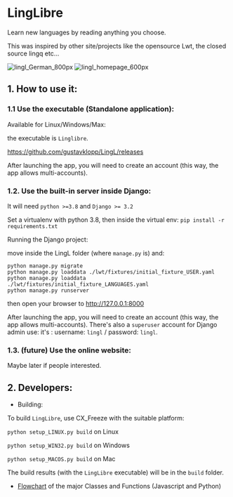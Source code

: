 # LingLibre
Learn new languages by reading anything you choose.

This was inspired by other site/projects like the opensource Lwt, the closed source lingq etc...

![lingl_German_800px](https://user-images.githubusercontent.com/6438275/116420467-47bdec80-a83e-11eb-8023-4f67974223ad.png)
![lingl_homepage_600px](https://user-images.githubusercontent.com/6438275/116420494-4d1b3700-a83e-11eb-9570-ef473cba9777.png)


## 1. How to use it:

### 1.1 Use the executable (Standalone application):

Available for Linux/Windows/Max:

the executable is `Linglibre`.

<https://github.com/gustavklopp/LingL/releases>

After launching the app, you will need to create an account (this way, the app allows multi-accounts).

### 1.2. Use the built-in server inside Django:

It will need `python >=3.8` and `Django >= 3.2`

Set a virtualenv with python 3.8, then inside the virtual env:
`pip install -r requirements.txt`

Running the Django project:

move inside the LingL folder (where `manage.py` is) and:
	
```
python manage.py migrate
python manage.py loaddata ./lwt/fixtures/initial_fixture_USER.yaml
python manage.py loaddata ./lwt/fixtures/initial_fixture_LANGUAGES.yaml
python manage.py runserver
```
then open your browser to <http://127.0.0.1:8000>

After launching the app, you will need to create an account (this way, the app allows multi-accounts).
There's also a `superuser` account for Django admin use: it's : username: `lingl` / password: `lingl`.

### 1.3. (future) Use the online website:
Maybe later if people interested.

## 2. Developers:

* Building:

To build `LingLibre`, use CX_Freeze with the suitable platform:

`python setup_LINUX.py build` on Linux

`python setup_WIN32.py build` on Windows

`python setup_MACOS.py build` on Mac

The build results (with the `LingLibre` executable) will be in the `build` folder.

* [Flowchart](https://viewer.diagrams.net/?highlight=0000ff&edit=_blank&layers=1&nav=1&title=LingLibre_flowchart#R7V1Zc5s6FP41nqYP9ZjV%2BLFJ2rQz6TRzc%2B9t%2B%2BSRQcYkgFwhb%2Fn1lTDYgMTiBbBd96XoILbznV1HTke585YPGEwn35AF3Y7cs5Yd5b4jy1JP69P%2FGGW1puiqsibY2LGiSVvCs%2FMG4ysj6syxYJCaSBByiTNNE03k%2B9AkKRrAGC3S08bITT91CmzIEZ5N4PLUH45FJhFV0gfbE1%2BgY0%2FiR%2Buauj7jgXh29CnBBFhokSApnzrKHUaIrI%2B85R10Gfdixqyv%2B5xzdvNmGPqkygWecvv04yccTh4C%2FX8Pf71%2Fm%2Bsfos%2BYA3cWfXFH1l16v1vLmdNDmx3%2BF0DMbuQTiIFJHOTHk%2BjTEvOi7ySrmHsELhl9QjyXEiR6GBCMXuEdchEOpygjQ1O1Hj0zdlw3QR8bJjRNSgeuY%2FuUZkL2eEqYQ0wcitDH6ITnWBZ74O1i4hD4PAUme%2FqCyiOlYTTzLcg40Nu8YJJlERfZPeEyQYpY%2BACRBwle0SnLtGCu0sNFQjh6EW2SkItYCEAkj%2FbmxlvE6EEE2g4Axi%2BQQPAFzEFgYmdK9gFENw04GvOAWAAa49MHZNA6IDIHyNOKTJjO7A6GIY8UXReAoUHDUk8eDElpHQ2dQwO8gOVwNrUAgd2XgEMlWDieC3xYoAH5OnMEFvbVNA9FEr2hJXmoHIOJdzMVfl0Yb9L8GX7v%2FZ6%2F%2FB7gD6rGcQla1E1GQ4SpeNvIB%2B6nLTUjW9s5jwhNI3F%2FgYSsIp8PZgSllYGyEK9%2BRteHg19s0NXi4f0yefJ%2BFY0CAjD5yHw%2FJfgoRDKkfXbYZydEnX1ErjMtFKcAzbAJCyZGRoA%2B1oakgLWyWBYwdAFx5um3E%2BEaXko%2FFqwSE6aIuuogcecnRkhqaUZNtUzkkJkvHzRd7hsZCVy%2F71YeNx%2B%2Bv57zRjeh5kMKP5kFN%2B85MU4LqchEJgTyGOag2EhVNhIZG6ELzKwsMBF6XRZC4th%2FEpznGFoZjKqclwytGus1rSbW85IfsZ44xIWXy3lZqyj0tXFeKWFtgz6v3B0f6vFKPVmOwdrNk5W7qmyQs%2FbE0VUZQI%2FgVySDU68JdKcs7T%2FF4FHSM%2BwS6IgiiQJwra4IXJbrVJOtZvxKKYZYTarKvFExyosrUgndEM7ThNp3gLIclhNxIv2EYRA4vk2p78C7sNTDPovmp0MMgXVUF7Ip7OSXgnaEqbp66JnQVK3qQupSDo2DYuihORz6jPULhK3TjVl3Z35O1tEI94Uuq8%2FxNulHo9SxZWO1h8cWWC%2Fh52sVPXtOWHZ0Y1X0ksUF6gdEp6CMzfocHtObn3Oteq842ijUQ0UvNYKyqEZXmxryJbqOrN5YyJx59EPfdxmcq5vxzA%2BXHm7gOaU0JVD0tbRJFDmkfpOJvMIvCCWDA4sGB3dM1zAb3SdGOvAYn%2F1RMA051ntnF559OJUwowZYyxWsWT8Xr7kWG1HTdczX2I6y2EMA0NWm5uRdg3LItSYDy%2FjDasm6NoM9CvKmC6g1MTM1eako%2Fd2n2C4GsbU8bPR9ptkP373RL8VbDM1%2Fgon1KKjcCbSSYfORzkrVU%2BN5IxxPi%2Bjh1PScrIpyT1ggptDhletD7uYVtZ2x9RGMoJsWm%2BoKTB2N8wZG4f2Y4ETrGPTm2m1Hu6%2BenOQWTjaNItFTOslWDJFi97p9VU076Ri3Aytbar%2BrqKkb97rSIP1PT98UjccBrKXMJfMrfCdUpKlqB6qWY%2BS2zID4bfj4l%2BqJN0bY605XHC4FJca4KSC%2FjSCXtzssPfXTrk42BPmDyNdJRl3OTqqUJMZMZSWVSvbsoKxiHyyKxaMyQkoaINHioCi%2FU6Wu3q8pAuWr6GG0OTQJdtdHBNm2W1dNvSTiK2bnRpiLBF7EUEWtK6DnkzQxO0909S9fRA6RaZHNqW%2FBu8dx9sxqhwKnWlSdKa0SDhryoWI4%2BDWNsP%2BDJaAscz1Ju1LBrIiW6tT6hJrPSEIubswKtIYm8qZMqttcnNjHvEg7NS6K7Iuo5642KFSdY22jLXe7mZsjtdwVqnapoZIGFS2V0m%2FTVGnFnqN%2BZOULhlY91Avt2U%2BZrhDE0Upeg6RmFE0%2FuEGykIWcbY%2Fs%2BmXbc%2BHCSqMGXemL%2BW85JlnAEWsoulz2i2IbIftry5hUXvwp64OpC1bDKQoCZ%2BTCwPEcF%2BDL1gSlqibUBoXE903WmjrtuFpRwZlVdVtVvdY67m4td1I51Yi2WA5dx389xdRJydQgDbli7tSvbY1VUIMM10pjVrJFmeHMf134Z2Vb1F1sS%2BtZk8Q7WZOm%2F6wZ%2Fi%2BCQbjrrlEcZL6QwCvDgt7oonGQBVapYRx40%2F4X6oNwT3CzOIiW%2BLL64Ng%2BwvC8Qs%2BdcFCqZgH14VDNP1w8Eqqo9brZdJj%2F2QJeI1wIsO%2F49uUCobVfl%2BBXTkQqcflQ6KK9Us1GrwbH2xPeZt9pIU9utXC%2F%2BR2fa90iVVNuDQ%2B%2BxfWqLnxJojV4ist8V3jkVqt%2Bgo7PKzx87twaPNdYoASeVnclyoMrPMXwtBqqKfIVnuIWmJxdDw3Bcw0NSuBpakOC%2BOl81VjQTv%2Fl32%2BPx9sGaOkjXRP80OF4PJbb2Qa406q6qJ5W1%2B8cijHLWX4Mm1%2Fr2UVyEP%2Byu0g00QquqKO7vr4ERbQPnRP7TL%2FO6Wwk2adCpuRkiMu0VMcYGd3Ycre5l0QtrsNcrvdQKruPVoMv9ayCL7h0yKbaRo%2FXV%2FW1aLi9ig322tF8FOxFHbAFe%2BGa7oBVsz95oGtJOSqdr%2BhSRu5qaIFV1XYFs7UtPPHvP5z2Hh71rEoezZuAuIO43PzXVBqhw%2B1fK1gr5faPPiif%2FgA%3D) of the major Classes and Functions (Javascript and Python) 


